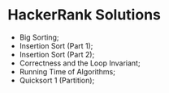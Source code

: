 # HackerRank Solutions

- Big Sorting;
- Insertion Sort (Part 1);
- Insertion Sort (Part 2);
- Correctness and the Loop Invariant;
- Running Time of Algorithms;
- Quicksort 1 (Partition);
